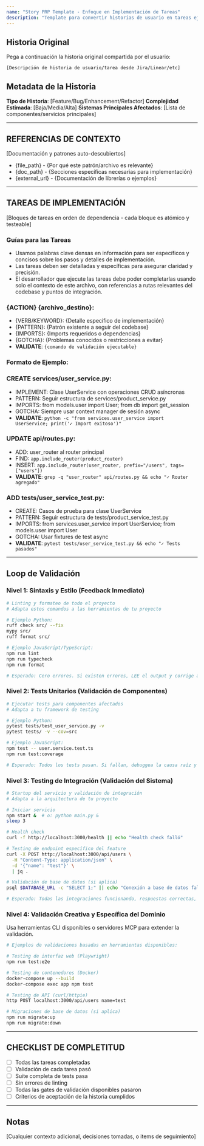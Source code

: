 ```yaml
---
name: "Story PRP Template - Enfoque en Implementación de Tareas"
description: "Template para convertir historias de usuario en tareas ejecutables de implementación"
---
```


## Historia Original

Pega a continuación la historia original compartida por el usuario:

```
[Descripción de historia de usuario/tarea desde Jira/Linear/etc]
```

## Metadata de la Historia

**Tipo de Historia**: [Feature/Bug/Enhancement/Refactor]
**Complejidad Estimada**: [Baja/Media/Alta]
**Sistemas Principales Afectados**: [Lista de componentes/servicios principales]

---

## REFERENCIAS DE CONTEXTO

[Documentación y patrones auto-descubiertos]

- {file_path} - {Por qué este patrón/archivo es relevante}
- {doc_path} - {Secciones específicas necesarias para implementación}
- {external_url} - {Documentación de librerías o ejemplos}

---

## TAREAS DE IMPLEMENTACIÓN

[Bloques de tareas en orden de dependencia - cada bloque es atómico y testeable]

### Guías para las Tareas

- Usamos palabras clave densas en información para ser específicos y concisos sobre los pasos y detalles de implementación.
- Las tareas deben ser detalladas y específicas para asegurar claridad y precisión.
- El desarrollador que ejecute las tareas debe poder completarlas usando solo el contexto de este archivo, con referencias a rutas relevantes del codebase y puntos de integración.

### {ACTION} {archivo_destino}:

- {VERB/KEYWORD}: {Detalle específico de implementación}
- {PATTERN}: {Patrón existente a seguir del codebase}
- {IMPORTS}: {Imports requeridos o dependencias}
- {GOTCHA}: {Problemas conocidos o restricciones a evitar}
- **VALIDATE**: `{comando de validación ejecutable}`

### Formato de Ejemplo:

### CREATE services/user_service.py:

- IMPLEMENT: Clase UserService con operaciones CRUD asíncronas
- PATTERN: Seguir estructura de services/product_service.py
- IMPORTS: from models.user import User; from db import get_session
- GOTCHA: Siempre usar context manager de sesión async
- **VALIDATE**: `python -c "from services.user_service import UserService; print('✓ Import exitoso')"`

### UPDATE api/routes.py:

- ADD: user_router al router principal
- FIND: `app.include_router(product_router)`
- INSERT: `app.include_router(user_router, prefix="/users", tags=["users"])`
- **VALIDATE**: `grep -q "user_router" api/routes.py && echo "✓ Router agregado"`

### ADD tests/user_service_test.py:

- CREATE: Casos de prueba para clase UserService
- PATTERN: Seguir estructura de tests/product_service_test.py
- IMPORTS: from services.user_service import UserService; from models.user import User
- GOTCHA: Usar fixtures de test async
- **VALIDATE**: `pytest tests/user_service_test.py && echo "✓ Tests pasados"`

---

## Loop de Validación

### Nivel 1: Sintaxis y Estilo (Feedback Inmediato)

```bash
# Linting y formateo de todo el proyecto
# Adapta estos comandos a las herramientas de tu proyecto

# Ejemplo Python:
ruff check src/ --fix
mypy src/
ruff format src/

# Ejemplo JavaScript/TypeScript:
npm run lint
npm run typecheck
npm run format

# Esperado: Cero errores. Si existen errores, LEE el output y corrige antes de continuar.
```

### Nivel 2: Tests Unitarios (Validación de Componentes)

```bash
# Ejecutar tests para componentes afectados
# Adapta a tu framework de testing

# Ejemplo Python:
pytest tests/test_user_service.py -v
pytest tests/ -v --cov=src

# Ejemplo JavaScript:
npm test -- user.service.test.ts
npm run test:coverage

# Esperado: Todos los tests pasan. Si fallan, debuggea la causa raíz y corrige implementación.
```

### Nivel 3: Testing de Integración (Validación del Sistema)

```bash
# Startup del servicio y validación de integración
# Adapta a la arquitectura de tu proyecto

# Iniciar servicio
npm start &  # o: python main.py &
sleep 3

# Health check
curl -f http://localhost:3000/health || echo "Health check falló"

# Testing de endpoint específico del feature
curl -X POST http://localhost:3000/api/users \
  -H "Content-Type: application/json" \
  -d '{"name": "test"}' \
  | jq .

# Validación de base de datos (si aplica)
psql $DATABASE_URL -c "SELECT 1;" || echo "Conexión a base de datos falló"

# Esperado: Todas las integraciones funcionando, respuestas correctas, sin errores de conexión
```

### Nivel 4: Validación Creativa y Específica del Dominio

Usa herramientas CLI disponibles o servidores MCP para extender la validación.

```bash
# Ejemplos de validaciones basadas en herramientas disponibles:

# Testing de interfaz web (Playwright)
npm run test:e2e

# Testing de contenedores (Docker)
docker-compose up --build
docker-compose exec app npm test

# Testing de API (curl/httpie)
http POST localhost:3000/api/users name=test

# Migraciones de base de datos (si aplica)
npm run migrate:up
npm run migrate:down
```

---

## CHECKLIST DE COMPLETITUD

- [ ] Todas las tareas completadas
- [ ] Validación de cada tarea pasó
- [ ] Suite completa de tests pasa
- [ ] Sin errores de linting
- [ ] Todas las gates de validación disponibles pasaron
- [ ] Criterios de aceptación de la historia cumplidos

---

## Notas

[Cualquier contexto adicional, decisiones tomadas, o items de seguimiento]

<!-- EOF -->
